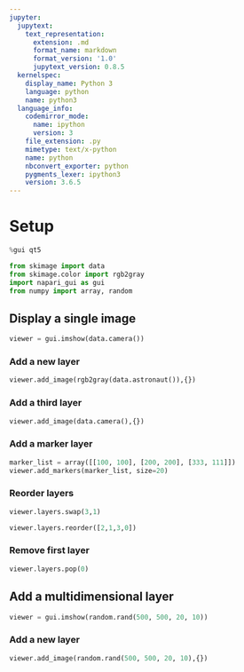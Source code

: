```yaml
---
jupyter:
  jupytext:
    text_representation:
      extension: .md
      format_name: markdown
      format_version: '1.0'
      jupytext_version: 0.8.5
  kernelspec:
    display_name: Python 3
    language: python
    name: python3
  language_info:
    codemirror_mode:
      name: ipython
      version: 3
    file_extension: .py
    mimetype: text/x-python
    name: python
    nbconvert_exporter: python
    pygments_lexer: ipython3
    version: 3.6.5
---
```


# Setup

```python
%gui qt5

from skimage import data
from skimage.color import rgb2gray
import napari_gui as gui
from numpy import array, random
```

## Display a single image

```python
viewer = gui.imshow(data.camera())
```

### Add a new layer

```python
viewer.add_image(rgb2gray(data.astronaut()),{})
```

### Add a third layer

```python
viewer.add_image(data.camera(),{})
```

### Add a marker layer

```python
marker_list = array([[100, 100], [200, 200], [333, 111]])
viewer.add_markers(marker_list, size=20)
```

### Reorder layers

```python
viewer.layers.swap(3,1)
```

```python
viewer.layers.reorder([2,1,3,0])
```

### Remove first layer

```python
viewer.layers.pop(0)
```

## Add a multidimensional layer

```python
viewer = gui.imshow(random.rand(500, 500, 20, 10))
```

### Add a new layer

```python
viewer.add_image(random.rand(500, 500, 20, 10),{})
```

```python

```
